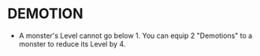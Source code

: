 # DEMOTION

*   A monster's Level cannot go below 1. You can equip 2 "Demotions" to a monster to reduce its Level by 4.
